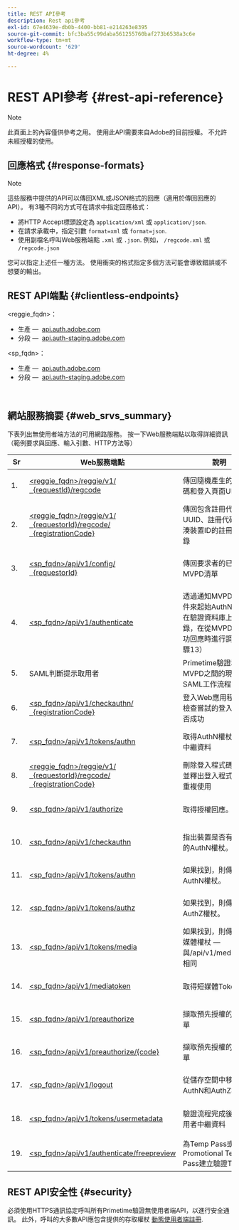 ```yaml
---
title: REST API參考
description: Rest api參考
exl-id: 67e4639e-db0b-4400-bb81-e214263e8395
source-git-commit: bfc3ba55c99daba561255760baf273b6538a3c6e
workflow-type: tm+mt
source-wordcount: '629'
ht-degree: 4%

---
```


# REST API參考 {#rest-api-reference}

>[!NOTE]
>
>此頁面上的內容僅供參考之用。 使用此API需要來自Adobe的目前授權。 不允許未經授權的使用。

## 回應格式 {#response-formats}


>[!NOTE]
>
> 這些服務中提供的API可以傳回XML或JSON格式的回應（適用於傳回回應的API）。 有3種不同的方式可在請求中指定回應格式：
>
>* 將HTTP Accept標頭設定為 `application/xml` 或 `application/json`.
>* 在請求承載中，指定引數 `format=xml` 或 `format=json`.
>* 使用副檔名呼叫Web服務端點 `.xml` 或 `.json`. 例如， `/regcode.xml` 或 `/regcode.json`
>
>您可以指定上述任一種方法。 使用衝突的格式指定多個方法可能會導致錯誤或不想要的輸出。

## REST API端點 {#clientless-endpoints}

&lt;reggie_fqdn>：

* 生產 —  [api.auth.adobe.com](http://api.auth.adobe.com/)
* 分段 —  [api.auth-staging.adobe.com](http://api.auth-staging.adobe.com/)

&lt;sp_fqdn>：

* 生產 —  [api.auth.adobe.com](http://api.auth.adobe.com/)
* 分段 —  [api.auth-staging.adobe.com](http://api.auth-staging.adobe.com/)

</br>


## 網站服務摘要 {#web_srvs_summary}

下表列出無使用者端方法的可用網路服務。 按一下Web服務端點以取得詳細資訊（範例要求與回應、輸入引數、HTTP方法等）


| Sr | Web服務端點 | 說明 | <!--[Diag.  </br>Ref](http://tve.helpdocsonline.com/api-reference-v2-test#illustration)-->. | 託管位置 | 呼叫者 |
| --- | --- | --- | --- | --- | --- |
| 1. | [&lt;reggie_fqdn>/reggie/v1/  </br>  {requestId}/regcode](/help/authentication/registration-code-request.md) | 傳回隨機產生的註冊代碼和登入頁面URI | 2 | Adobe  </br>規則程式碼服務 | 智慧型裝置 |
| 2. | [&lt;reggie_fqdn>/reggie/v1/  </br>  {requestorId}/regcode/  </br>  {registrationCode}](/help/authentication/return-registration-record.md) | 傳回包含註冊代碼UUID、註冊代碼和雜湊裝置ID的註冊代碼記錄 | 8 | Adobe  </br>規則程式碼服務 | Primetime驗證 |
| 3. | [&lt;sp_fqdn>/api/v1/config/  </br>  {requestorId}](/help/authentication/provide-mvpd-list.md) | 傳回要求者的已設定MVPD清單 | 5 | Adobe  </br>Primetime  </br>驗證  </br>服務 | 登入  </br>Web  </br>應用程式 |
| 4. | [&lt;sp_fqdn>/api/v1/authenticate](/help/authentication/initiate-authentication.md) | 透過通知MVPD選取事件來起始AuthN程式。 在驗證資料庫上建立記錄，在從MVPD收到成功回應時進行調節（步驟13） | 7 | Adobe  </br>Primetime  </br>驗證  </br>服務 | 登入  </br>Web  </br>應用程式 |
| 5. | SAML判斷提示取用者 | Primetime驗證和MVPD之間的現有SAML工作流程 | 13 | Primetime  </br>驗證  </br>服務 | Primetime驗證 |
| 6. | [&lt;sp_fqdn>/api/v1/checkauthn/  </br>  {registrationCode}](/help/authentication/check-authentication-flow-by-second-screen-web-app.md) | 登入Web應用程式可以檢查嘗試的登入流程是否成功 |  | Primetime  </br>驗證   </br>服務 | 登入   </br>Web   </br>應用程式 |
| 7. | [&lt;sp_fqdn>/api/v1/tokens/authn](/help/authentication/retrieve-authentication-token.md) | 取得AuthN權杖相關的中繼資料 | 15 | Primetime  </br>驗證  </br>服務 | 智慧型裝置 |
| 8. | [&lt;reggie_fqdn>/reggie/v1/  </br>  {requestorId}/regcode/  </br>  {registrationCode}](/help/authentication/delete-registration-record.md) | 刪除登入程式碼記錄，並釋出登入程式碼以供重複使用 | 16 | Adobe  </br>規則程式碼服務 | Primetime驗證 |
| 9. | [&lt;sp_fqdn>/api/v1/authorize](/help/authentication/initiate-authorization.md) | 取得授權回應。 | 17 | Primetime  </br>驗證  </br>服務 | 智慧型裝置 |
| 10. | [&lt;sp_fqdn>/api/v1/checkauthn](/help/authentication/check-authentication-token.md) | 指出裝置是否有未到期的AuthN權杖。 |  | Primetime  </br>驗證  </br>服務 | 智慧型裝置 |
| 11. | [&lt;sp_fqdn>/api/v1/tokens/authn](/help/authentication/retrieve-authentication-token.md) | 如果找到，則傳回AuthN權杖。 |  | Primetime  </br>驗證  </br>服務 | 智慧型裝置 |
| 12. | [&lt;sp_fqdn>/api/v1/tokens/authz](/help/authentication/retrieve-authorization-token.md) | 如果找到，則傳回AuthZ權杖。 |  | Primetime  </br>驗證  </br>服務 | 智慧型裝置 |
| 13. | [&lt;sp_fqdn>/api/v1/tokens/media](/help/authentication/obtain-short-media-token.md) | 如果找到，則傳回簡短媒體權杖 — 與/api/v1/mediatoken相同 |  | Primetime  </br>驗證  </br>服務 | 智慧型裝置 |
| 14. | [&lt;sp_fqdn>/api/v1/mediatoken](/help/authentication/obtain-short-media-token.md) | 取得短媒體Token |  | Primetime  </br>驗證  </br>服務 | 智慧型裝置 |
| 15. | [&lt;sp_fqdn>/api/v1/preauthorize](/help/authentication/retrieve-list-of-preauthorized-resources.md) | 擷取預先授權的資源清單 |  | Primetime  </br>驗證  </br>服務 | 智慧型裝置 |
| 16. | [&lt;sp_fqdn>/api/v1/preauthorize/{code}](/help/authentication/retrieve-list-of-preauthorized-resources-by-second-screen-web-app.md) | 擷取預先授權的資源清單 |  | Primetime  </br>驗證  </br>服務 | 登入網頁應用程式 |
| 17. | [&lt;sp_fqdn>/api/v1/logout](/help/authentication/initiate-logout.md) | 從儲存空間中移除AuthN和AuthZ權杖 |  | Primetime  </br>驗證   </br>服務 | 智慧型裝置 |
| 18. | [&lt;sp_fqdn>/api/v1/tokens/usermetadata](/help/authentication/user-metadata.md) | 驗證流程完成後取得使用者中繼資料 | 不適用 | 不適用 | 智慧型裝置 |
| 19. | [&lt;sp_fqdn>/api/v1/authenticate/freepreview](/help/authentication/free-preview-for-temp-pass-and-promotional-temp-pass.md) | 為Temp Pass或Promotional Temp Pass建立驗證Token | 不適用 | Primetime  </br>驗證  </br>服務 | 智慧型裝置 |


## REST API安全性 {#security}

必須使用HTTPS通訊協定呼叫所有Primetime驗證無使用者端API，以進行安全通訊。 此外，呼叫的大多數API應包含提供的存取權杖 [動態使用者端註冊](/help/authentication/dynamic-client-registration.md).
